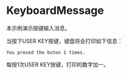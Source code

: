 # KeyboardMessage

本示例演示按键输入消息。

当按下USER KEY按键，键盘将会打印如下信息：

```
You presed the buton 1 times.
```

每按1次USER KEY按键，打印的数字加一。





